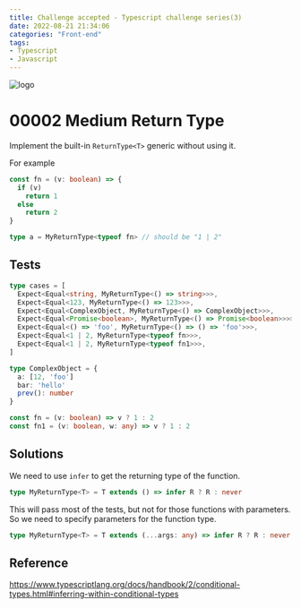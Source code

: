 ```yaml
---
title: Challenge accepted - Typescript challenge series(3)
date: 2022-08-21 21:34:06
categories: "Front-end"
tags:
- Typescript
- Javascript
---
```


![logo](https://tsch.js.org/logo.svg)

# 00002 Medium Return Type

Implement the built-in `ReturnType<T>` generic without using it.

For example

```ts
const fn = (v: boolean) => {
  if (v)
    return 1
  else
    return 2
}

type a = MyReturnType<typeof fn> // should be "1 | 2"
```

## Tests
```ts
type cases = [
  Expect<Equal<string, MyReturnType<() => string>>>,
  Expect<Equal<123, MyReturnType<() => 123>>>,
  Expect<Equal<ComplexObject, MyReturnType<() => ComplexObject>>>,
  Expect<Equal<Promise<boolean>, MyReturnType<() => Promise<boolean>>>>,
  Expect<Equal<() => 'foo', MyReturnType<() => () => 'foo'>>>,
  Expect<Equal<1 | 2, MyReturnType<typeof fn>>>,
  Expect<Equal<1 | 2, MyReturnType<typeof fn1>>>,
]

type ComplexObject = {
  a: [12, 'foo']
  bar: 'hello'
  prev(): number
}

const fn = (v: boolean) => v ? 1 : 2
const fn1 = (v: boolean, w: any) => v ? 1 : 2
```

## Solutions

We need to use `infer` to get the returning type of the function.

```ts
type MyReturnType<T> = T extends () => infer R ? R : never
```

This will pass most of the tests, but not for those functions with parameters. So we need to specify parameters for the function type.

```ts
type MyReturnType<T> = T extends (...args: any) => infer R ? R : never
```

## Reference
https://www.typescriptlang.org/docs/handbook/2/conditional-types.html#inferring-within-conditional-types
